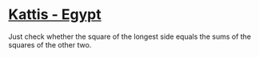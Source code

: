 # [Kattis - Egypt](https://open.kattis.com/problems/egypt)

Just check whether the square of the longest side equals the sums of the squares of the other two.